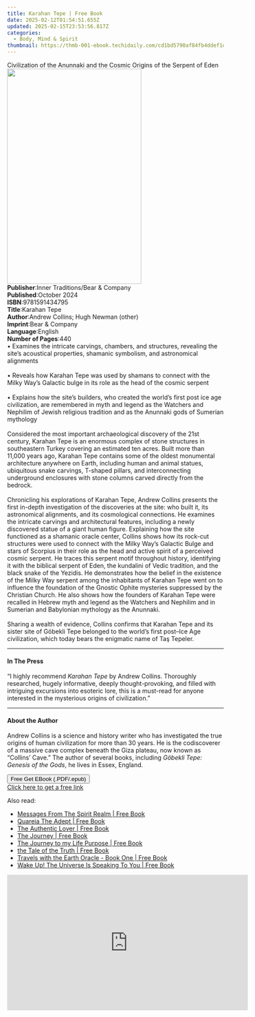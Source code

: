 ```yaml
---
title: Karahan Tepe | Free Book
date: 2025-02-12T01:54:51.655Z
updated: 2025-02-15T23:53:56.817Z
categories:
  - Body, Mind & Spirit
thumbnail: https://thmb-001-ebook.techidaily.com/cd1bd5790af84fb4ddef1dabacb2d0271dd1fd2d2a855da0b614f3ccc1c93030.jpg
---
```

<main id="book-container">
  <div class="flex flex-col">
    <div class="book-brief flex-1 py-6 px-4 sm:p-6 md:py-10 md:px-8">
      <!-- brief-->
      <div class="book-brief-main">
        Civilization of the Anunnaki and the Cosmic Origins of the Serpent of
        Eden
      </div>
    </div>
    <div
      class="book-meta-info flex-1 grid gap-4 col-start-1 col-end-3 row-start-1 sm:mb-6 sm:grid-cols-4 lg:gap-6 lg:col-start-2 lg:row-end-6 lg:row-span-6 lg:mb-0"
    >
      <div
        class="book-meta-info-left place-content-center mt-4 p-4 text-sm leading-6 col-start-2 col-span-2 dark:text-slate-400"
      >
        <img
          class="w-full h-500 object-cover rounded-lg sm:h-255 sm:col-span-2 lg:col-span-full"
          src="https://img-001-ebook.techidaily.com/5cdbe3b793bffbcabb12e8f582affbf9548fc0f05fa3a80b0d81c59a6c1b59f7.jpg"
          alt=""
          width="312"
          height="500"
        />
      </div>
      <div
        class="book-meta-info-right mt-2 col-start-1 row-start-2 col-span-3 self-center"
      >
        <!-- meta data  -->
        <div class="flex flex-col px-4 md:px-8">
          <div class="flex-1">
            <strong>Publisher</strong>:<span class="px-2"
              >Inner Traditions/Bear &amp; Company</span
            >
          </div>
          <div class="flex-1">
            <strong>Published</strong>:<span class="px-2">October 2024</span>
          </div>
          <div class="flex-1">
            <strong>ISBN</strong>:<span class="px-2">9781591434795</span>
          </div>
          <div class="flex-1">
            <strong>Title</strong>:<span class="px-2">Karahan Tepe</span>
          </div>
          <div class="flex-1">
            <strong>Author</strong>:<span class="px-2"
              >Andrew Collins; Hugh Newman (other)</span
            >
          </div>
          <div class="flex-1">
            <strong>Imprint</strong>:<span class="px-2"
              >Bear &amp; Company</span
            >
          </div>
          <div class="flex-1">
            <strong>Language</strong>:<span class="px-2">English</span>
          </div>
          <div class="flex-1">
            <strong>Number of Pages</strong>:<span class="px-2">440</span>
          </div>
        </div>
      </div>
    </div>
    <div class="book-description flex-1 py-6 px-4 sm:p-6 md:py-10 md:px-8">
      <div class="book-description-main">
        <div accordion-content="" id="description">
          • Examines the intricate carvings, chambers, and structures, revealing
          the site’s acoustical properties, shamanic symbolism, and astronomical
          alignments<br /><br />• Reveals how Karahan Tepe was used by shamans
          to connect with the Milky Way’s Galactic bulge in its role as the head
          of the cosmic serpent<br /><br />• Explains how the site’s builders,
          who created the world’s first post ice age civilization, are
          remembered in myth and legend as the Watchers and Nephilim of Jewish
          religious tradition and as the Anunnaki gods of Sumerian mythology<br /><br />Considered
          the most important archaeological discovery of the 21st century,
          Karahan Tepe is an enormous complex of stone structures in
          southeastern Turkey covering an estimated ten acres. Built more than
          11,000 years ago, Karahan Tepe contains some of the oldest monumental
          architecture anywhere on Earth, including human and animal statues,
          ubiquitous snake carvings, T-shaped pillars, and interconnecting
          underground enclosures with stone columns carved directly from the
          bedrock.<br /><br />Chronicling his explorations of Karahan Tepe,
          Andrew Collins presents the first in-depth investigation of the
          discoveries at the site: who built it, its astronomical alignments,
          and its cosmological connections. He examines the intricate carvings
          and architectural features, including a newly discovered statue of a
          giant human figure. Explaining how the site functioned as a shamanic
          oracle center, Collins shows how its rock-cut structures were used to
          connect with the Milky Way’s Galactic Bulge and stars of Scorpius in
          their role as the head and active spirit of a perceived cosmic
          serpent. He traces this serpent motif throughout history, identifying
          it with the biblical serpent of Eden, the kundalini of Vedic
          tradition, and the black snake of the Yezidis. He demonstrates how the
          belief in the existence of the Milky Way serpent among the inhabitants
          of Karahan Tepe went on to influence the foundation of the Gnostic
          Ophite mysteries suppressed by the Christian Church. He also shows how
          the founders of Karahan Tepe were recalled in Hebrew myth and legend
          as the Watchers and Nephilim and in Sumerian and Babylonian mythology
          as the Anunnaki.<br /><br />Sharing a wealth of evidence, Collins
          confirms that Karahan Tepe and its sister site of Göbekli Tepe
          belonged to the world’s first post–Ice Age civilization, which today
          bears the enigmatic name of Taş Tepeler.
        </div>
        <div class="accordion-fader"></div>
      </div>
    </div>
    <div class="book-excerpts flex-1 py-6 px-4 sm:p-6 md:py-10 md:px-8">
      <!-- excerpts-->
      <div class="book-excerpts-main">
        <hr />
        <h4 class="placeholder placeholder-heading">
          <span>In The Press</span>
        </h4>
        <p>
          “I highly recommend <i>Karahan Tepe</i> by Andrew Collins. Thoroughly
          researched, hugely informative, deeply thought-provoking, and filled
          with intriguing excursions into esoteric lore, this is a must-read for
          anyone interested in the mysterious origins of civilization.”
        </p>
      </div>
    </div>
    <div class="book-about-author flex-1 py-6 px-4 sm:p-6 md:py-10 md:px-8">
      <!-- about author-->
      <div class="book-main-author-main">
        <hr />
        <h4 class="placeholder placeholder-heading">
          <span>About the Author</span>
        </h4>
        <p>
          Andrew Collins is a science and history writer who has investigated
          the true origins of human civilization for more than 30 years. He is
          the codiscoverer of a massive cave complex beneath the Giza plateau,
          now known as “Collins’ Cave.” The author of several books, including
          <i>Göbekli Tepe: Genesis of the Gods</i>, he lives in Essex, England.
        </p>
      </div>
    </div>
    <div class="book-free-get flex-1 py-6 px-4 sm:p-6 md:py-10 md:px-8">
      <button
        id="btn-free-get"
        class="bg-blue-500 hover:bg-blue-700 text-white font-bold py-2 px-4 rounded"
      >
        Free Get EBook (.PDF/.epub)
      </button>
      <div id="countdown-display" class="px-2 text-lg mt-2"></div>
      <a
        id="free-link"
        class="hidden bg-blue-500 hover:bg-blue-700 text-white font-bold py-2 px-4 rounded"
        href="https://www.ebooks.com/en-us/book/211240971/karahan-tepe/andrew-collins/"
        target="_blank"
        >Click here to get a free link</a
      >
    </div>
    <script>
      let countdownTime = 0;
      let countdownInterval = null;
      document
        .getElementById('btn-free-get')
        .addEventListener('click', startCountdown);
      function startCountdown() {
        countdownTime = new Date().getTime() + 60000 * 3;
        countdownInterval = setInterval(updateCountdown, 1000);
        document.getElementById('btn-free-get').disabled = true;
        document
          .getElementById('btn-free-get')
          .classList.add('bg-gray-500', 'cursor-not-allowed');
      }
      function updateCountdown() {
        let currentTime = new Date().getTime();
        let timeLeft = countdownTime - currentTime;
        let secondsLeft = Math.floor(timeLeft / 1000);
        document.getElementById('countdown-display').innerHTML =
          `Remaining time: ${secondsLeft} seconds.`;
        if (secondsLeft <= 0) {
          clearInterval(countdownInterval);
          document.getElementById('btn-free-get').classList.add('hidden');
          document.getElementById('free-link').classList.remove('hidden');
          document.getElementById('countdown-display').innerHTML = '';
        }
      }
    </script>
  </div>
</main>

<ins class="adsbygoogle"
      style="display:block"
      data-ad-client="ca-pub-7571918770474297"
      data-ad-slot="8358498916"
      data-ad-format="auto"
      data-full-width-responsive="true"></ins>
    

<span class="atpl-alsoreadstyle">Also read:</span>
<div><ul>
<li><a href="https://novels-ebooks.techidaily.com/209846210-9780995395213-messages-from-the-spirit-realm/"><u>Messages From The Spirit Realm | Free Book</u></a></li>
<li><a href="https://novels-ebooks.techidaily.com/209846367-9781911134183-quareia-the-adept/"><u>Quareia The Adept | Free Book</u></a></li>
<li><a href="https://novels-ebooks.techidaily.com/209846266-9780998155319-the-authentic-lover/"><u>The Authentic Lover | Free Book</u></a></li>
<li><a href="https://novels-ebooks.techidaily.com/209846077-9780994505293-the-journey/"><u>The Journey | Free Book</u></a></li>
<li><a href="https://novels-ebooks.techidaily.com/209846440-9780994540454-the-journey-to-my-life-purpose/"><u>The Journey to my Life Purpose | Free Book</u></a></li>
<li><a href="https://novels-ebooks.techidaily.com/209846035-9789186613303-the-tale-of-the-truth/"><u>the Tale of the Truth | Free Book</u></a></li>
<li><a href="https://novels-ebooks.techidaily.com/209846091-9780997699210-travels-with-the-earth-oracle-book-one/"><u>Travels with the Earth Oracle - Book One | Free Book</u></a></li>
<li><a href="https://novels-ebooks.techidaily.com/209845916-9780692792971-wake-up-the-universe-is-speaking-to-you/"><u>Wake Up! The Universe Is Speaking To You | Free Book</u></a></li>
</ul></div>

<!-- affiliate ads begin -->
<iframe width="560" height="315" src="https://www.youtube.com/embed/gkdZ3A1mock?si=2zeR5GtTU2VujM_w" title="YouTube video player" frameborder="0" allow="accelerometer; autoplay; clipboard-write; encrypted-media; gyroscope; picture-in-picture; web-share" referrerpolicy="strict-origin-when-cross-origin" allowfullscreen></iframe>
<!-- affiliate ads end -->

